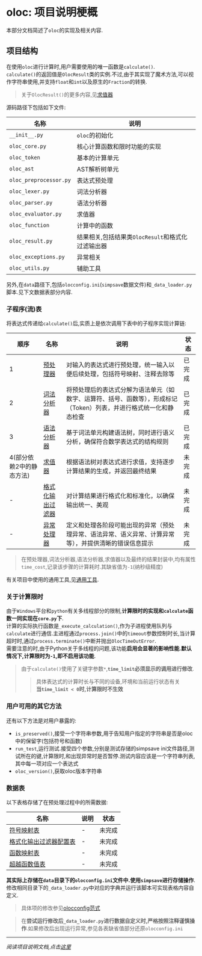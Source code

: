 # oloc: 项目说明梗概  

本部分文档简述了`oloc`的实现及相关内容.  

## 项目结构

在使用`oloc`进行计算时,用户需要使用的唯一函数是`calculate()`.  
`calculate()`的返回值是`OlocResult`类的实例.不过,由于其实现了魔术方法,可以视作字符串使用,并支持`float`和`int`以及原生的`Fraction`的转换.  
> 关于`OlocResult()`的更多内容,见[求值器](子程序/求值器.md)  

源码路径下包括如下文件:  

| 名称                     | 说明                              |  
|------------------------|---------------------------------|  
| `__init__.py`          | `oloc`的初始化                      |  
| `oloc_core.py`         | 核心计算函数和限时功能的实现                  |  
| `oloc_token`           | 基本的计算单元                         |
| `oloc_ast`             | AST解析树单元                        |
| `oloc_preprocessor.py` | 表达式预处理                          |  
| `oloc_lexer.py`        | 词法分析器                           |  
| `oloc_parser.py`       | 语法分析器                           |
| `oloc_evaluator.py`    | 求值器                             |  
| `oloc_function`        | 计算中的函数                          |
| `oloc_result.py`       | 结果相关,包括结果类`OlocResult`和格式化过滤输出器 |
| `oloc_exceptions.py`   | 异常相关                            |
| `oloc_utils.py`        | 辅助工具                            |  

另外,在`data`路径下,包括`olocconfig.ini`(`simpsave`数据文件)和`_data_loader.py`脚本.见下文数据表部分内容.  

### 子程序(流)表  

将表达式传递给`calculate()`后,实质上是依次调用下表中的子程序实现计算链:  

| 顺序             | 名称                            | 说明                                                           | 状态  |
|----------------|-------------------------------|--------------------------------------------------------------|-----|
| 1              | [预处理器](./子程序/预处理器.md)         | 对输入的表达式进行预处理，统一输入以便后续处理，包括符号映射、注释去除等                         | 已完成 |  
| 2              | [词法分析器](./子程序/词法分析器.md)       | 将预处理后的表达式分解为语法单元（如数字、运算符、括号、函数等），形成标记（Token）列表，并进行格式统一化和静态检查 | 已完成 |  
| 3              | [语法分析器](./子程序/语法分析器.md)       | 基于词法单元构建语法树，同时进行语义分析，确保符合数学表达式的结构规则                          | 已完成 |
| 4(部分依赖2中的静态方法) | [求值器](./子程序/求值器.md)           | 根据语法树对表达式进行求值，支持逐步计算结果的生成，并返回最终结果                            | 未完成 |  
| -              | [格式化输出过滤器](./子程序/格式化输出过滤器.md) | 对计算结果进行格式化和标准化，以确保输出统一、美观                                    | 未完成 |  
| -              | [异常处理器](./子程序/异常处理器.md)       | 定义和处理各阶段可能出现的异常（预处理异常、语法异常、语义异常、计算异常等），并提供清晰的错误信息提示          | 未完成 |

> 在预处理器,词法分析器,语法分析器,求值器以及最终的结果封装中,均有属性`time_cost`,记录该步骤的计算耗时.其缺省值为`-1`(纳秒级精度)  

有关项目中使用的通用工具,见[通用工具](./子程序/通用工具.md).

### 关于计算限时  

由于`Windows`平台和`python`有关多线程部分的限制,**计算限时的实现和`calculate`函数一同实现在`core.py`下**.  
计算的实际执行函数是`_execute_calculation()`,作为子进程使用队列与`calculate`进行通信.主进程通过`process.join()`中的`timeout`参数控制时长,当计算超时时,通过`process.terminate()`中断并抛出`OlocTimeOutError`.  
需要注意的时,由于Python关于多线程的问题,该功能**启用会显著的影响性能.默认情况下,计算限时为`-1`,即不启用该功能**.    

> 由于`calculate()`使用了关键字参数`*`,**`time_limit`必须显示的调用进行修改**.  
> > 具体表达式的计算时长与不同的设备,环境和当前运行状态有关    
> > **当`time_limit < 0`时,计算限时不生效**

### 用户可用的其它方法  

还有以下方法是对用户暴露的:  

- `is_preserved()`,接受一个字符串参数,用于告知用户指定的字符串是否是oloc中的保留字(包括符号和函数)  
- `run_test`,运行测试.接受四个参数,分别是测试存储的simpsave ini文件路径,测试所在的键,计算限时,和出现异常时是否暂停.测试内容应该是一个字符串列表,其中每一项对应一个表达式    
- `oloc_version()`,获取oloc版本字符串  

### 数据表  

以下表格存储了在预处理过程中的所需数据:  

| 名称                                 | 说明 | 状态  |
|------------------------------------|----|-----|
| [符号映射表](./数据/符号映射表.md)             | -  | 未完成 |
| [格式化输出过滤器配置表](./数据/格式化输出过滤器配置表.md) | -  | 未完成 |
| [函数映射表](./数据/函数映射表.md)             | -  | 未完成 |
| [超越函数值表](./数据/超越函数值表.md)           | -  | 未完成 |

**其实际上存储在`data`目录下的`olocconfig.ini`文件中.使用`simpsave`进行存储操作**.  
修改相同目录下的`_data_loader.py`中对应的字典并运行该脚本可实现表格内容自定义.  

> 具体项的修改参见[olocconfig范式](./数据/olocconfig范式.md)　　  

> 在**尝试运行修改后`_data_loader.py`进行数据自定义时,严格按照注释谨慎操作**.如果修改后出现运行异常,参见各表缺省值部分还原`olocconfig.ini`  

---  
*阅读项目说明文档,点击[这里](../../../README_zh.md)*  
